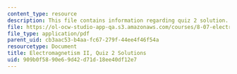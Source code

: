 ```yaml
---
content_type: resource
description: This file contains information regarding quiz 2 solution.
file: https://ol-ocw-studio-app-qa.s3.amazonaws.com/courses/8-07-electromagnetism-ii-fall-2012/909b0f5890e69d42d71d18ee40df12e7_MIT8_07F12_quizsol2.pdf
file_type: application/pdf
parent_uid: cb3aac53-b4aa-fc67-279f-44ee4f46f54a
resourcetype: Document
title: Electromagnetism II, Quiz 2 Solutions
uid: 909b0f58-90e6-9d42-d71d-18ee40df12e7
---
```

